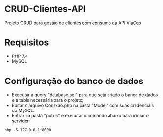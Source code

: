 # CRUD-Clientes-API
Projeto CRUD para gestão de clientes com consumo da API [ViaCep](https://viacep.com.br/)
# Requisitos
-  PHP 7.4
- MySQL
# Configuração do banco de dados
- Executar a query "database.sql" para que seja criado o banco de dados e a table necessária para o projeto;
- Editar o arquivo Conexao.php na pasta "Model" com suas credenciais do MySQL.
- Entrar na pasta "public" e executar o comando abaixo para iniciar o servidor:
```
php -S 127.0.0.1:8000
```
